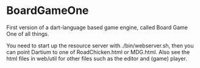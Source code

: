 # BoardGameOne
First version of a dart-language based game engine, called Board Game One of all things.

You need to start up the resource server with ./bin/webserver.sh, then you can point Dartium
to one of RoadChicken.html or MDG.html. Also see the html files in web/util for 
other files such as the editor and (game) player.

